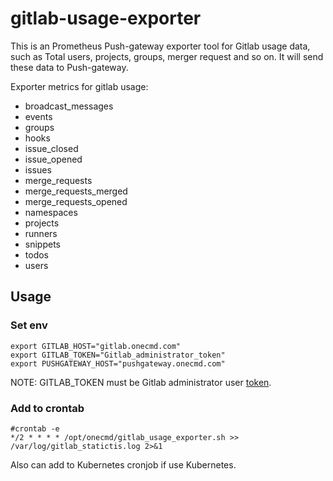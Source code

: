 # gitlab-usage-exporter
This is an Prometheus Push-gateway exporter tool for Gitlab usage data, such as Total users, projects, groups, merger request and so on. It will send these data to Push-gateway.

Exporter metrics for gitlab usage:
- broadcast_messages
- events
- groups
- hooks
- issue_closed
- issue_opened
- issues
- merge_requests
- merge_requests_merged
- merge_requests_opened
- namespaces
- projects
- runners
- snippets
- todos
- users

## Usage

### Set env
```
export GITLAB_HOST="gitlab.onecmd.com"
export GITLAB_TOKEN="Gitlab_administrator_token"
export PUSHGATEWAY_HOST="pushgateway.onecmd.com"
```

NOTE: GITLAB_TOKEN must be Gitlab administrator user [token](https://docs.gitlab.com/ee/user/profile/personal_access_tokens.html).


### Add to crontab
```
#crontab -e
*/2 * * * * /opt/onecmd/gitlab_usage_exporter.sh >> /var/log/gitlab_statictis.log 2>&1
```
Also can add to Kubernetes cronjob if use Kubernetes.
